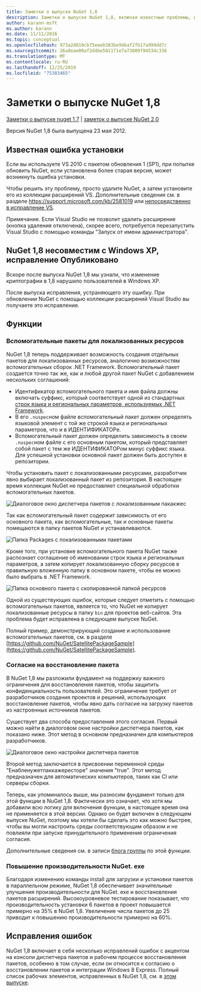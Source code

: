 ```yaml
---
title: Заметки о выпуске NuGet 1,8
description: Заметки о выпуске NuGet 1,8, включая известные проблемы, исправления ошибок, добавленные функции и DCR.
author: karann-msft
ms.author: karann
ms.date: 11/11/2016
ms.topic: conceptual
ms.openlocfilehash: 973a2d010cb75eeeb383be94baf2fb17a999dd7c
ms.sourcegitcommit: 26a8eae00af2d4be581171e7a73009f94534c336
ms.translationtype: MT
ms.contentlocale: ru-RU
ms.lasthandoff: 12/25/2019
ms.locfileid: "75383465"
---
```

# <a name="nuget-18-release-notes"></a>Заметки о выпуске NuGet 1,8

[Заметки о выпуске nuget 1,7](../release-notes/nuget-1.7.md) | [заметок о выпуске NuGet 2,0](../release-notes/nuget-2.0.md)

Версия NuGet 1,8 была выпущена 23 мая 2012.

## <a name="known-installation-issue"></a>Известная ошибка установки
Если вы используете VS 2010 с пакетом обновления 1 (SP1), при попытке обновить NuGet, если установлена более старая версия, может возникнуть ошибка установки.

Чтобы решить эту проблему, просто удалите NuGet, а затем установите его из коллекции расширений VS.  Дополнительные сведения см. в разделе <https://support.microsoft.com/kb/2581019> или [непосредственно в исправление VS](http://bit.ly/vsixcertfix).

Примечание. Если Visual Studio не позволит удалить расширение (кнопка удаления отключена), скорее всего, потребуется перезапустить Visual Studio с помощью команды "Запуск от имени администратора".

## <a name="nuget-18-incompatible-with-windows-xp-hotfix-published"></a>NuGet 1,8 несовместим с Windows XP, исправление Опубликовано

Вскоре после выпуска NuGet 1,8 мы узнали, что изменение криптографии в 1,8 нарушило пользователей в Windows XP.

После выпуска исправления, устраняющего эту ошибку.  При обновлении NuGet с помощью коллекции расширений Visual Studio вы получаете это исправление.

## <a name="features"></a>Функции

### <a name="satellite-packages-for-localized-resources"></a>Вспомогательные пакеты для локализованных ресурсов
NuGet 1,8 теперь поддерживает возможность создания отдельных пакетов для локализованных ресурсов, аналогично возможностям вспомогательных сборок .NET Framework.  Вспомогательный пакет создается точно так же, как и любой другой пакет NuGet с добавлением нескольких соглашений:

* Идентификатор вспомогательного пакета и имя файла должны включать суффикс, который соответствует одной из стандартных [строк языка и региональных параметров, используемых .NET Framework](https://docs.microsoft.com/openspecs/windows_protocols/ms-lcid/a9eac961-e77d-41a6-90a5-ce1a8b0cdb9c).
* В его `.nuspec`ном файле вспомогательный пакет должен определять языковой элемент с той же строкой языка и региональных параметров, что и в ИДЕНТИФИКАТОРе.
* Вспомогательный пакет должен определить зависимость в своем `.nuspec`ном файле с его основным пакетом, который представляет собой пакет с тем же ИДЕНТИФИКАТОРом минус суффикс языка.  Для успешной установки основной пакет должен быть доступен в репозитории.

Чтобы установить пакет с локализованными ресурсами, разработчик явно выбирает локализованный пакет из репозитория. В настоящее время коллекция NuGet не предоставляет специальной обработки вспомогательных пакетов.

![Диалоговое окно диспетчера пакетов с локализованным пакакжес](./media/dlg-w-loc-packs.png)

Так как вспомогательный пакет содержит зависимость от его основного пакета, как вспомогательные, так и основные пакеты помещаются в папку пакетов NuGet и устанавливаются.

![Папка Packages с локализованными пакетами](./media/fldr-loc-packs.png)

Кроме того, при установке вспомогательного пакета NuGet также распознает соглашение об именовании строк языка и региональных параметров, а затем копирует локализованную сборку ресурсов в правильную вложенную папку в основном пакете, чтобы ее можно было выбрать в .NET Framework.

![Папка основного пакета с скопированной папкой ресурсов](./media/fldr-copied-loc.png)

Одной из существующих ошибок, которые следует отметить с помощью вспомогательных пакетов, является то, что NuGet не копирует локализованные ресурсы в папку `bin` для проектов веб-сайтов.  Эта проблема будет исправлена в следующем выпуске NuGet.

Полный пример, демонстрирующий создание и использование вспомогательных пакетов, см. в разделе [https://github.com/NuGet/SatellitePackageSample](https://github.com/NuGet/SatellitePackageSample).

### <a name="package-restore-consent"></a>Согласие на восстановление пакета
В NuGet 1,8 мы разложили фундамент на поддержку важного ограничения для восстановления пакетов, чтобы защитить конфиденциальность пользователей. Это ограничение требует от разработчиков создания проектов и решений, использующих восстановление пакетов, чтобы явно дать согласие на загрузку пакетов из настроенных источников пакетов.

Существует два способа предоставления этого согласия. Первый можно найти в диалоговом окне настройки диспетчера пакетов, как показано ниже.  Этот метод в основном предназначен для компьютеров разработчиков.

![Диалоговое окно настройки диспетчера пакетов](./media/pr-consent-configdlg.png)

Второй метод заключается в присвоении переменной среды "Енабленужетпаккажересторе" значения "true".  Этот метод предназначен для автоматических компьютеров, таких как CI или серверы сборки.

Теперь, как упоминалось выше, мы разносим фундамент только для этой функции в NuGet 1,8.  Фактически это означает, что хотя мы добавили всю логику для включения функции, в настоящее время она не применяется в этой версии. Однако он будет включен в следующем выпуске NuGet, поэтому мы хотели бы сделать это как можно быстрее, чтобы вы могли настроить среды соответствующим образом и не повлияли при запуске принудительного применения ограничения согласия.

Дополнительные сведения см. в записи [блога группы](http://blog.nuget.org/20120518/package-restore-and-consent.html) по этой функции.

### <a name="nugetexe-performance-improvements"></a>Повышение производительности NuGet. exe
Благодаря изменению команды install для загрузки и установки пакетов в параллельном режиме, NuGet 1,8 обеспечивает значительные улучшения производительности для NuGet. exe и восстановления пакетов расширений.  Высокоуровневое тестирование показывает, что производительность установки 6 пакетов в проект повышается примерно на 35% в NuGet 1,8.  Увеличение числа пакетов до 25 приводит к повышению производительности примерно на 60%.

## <a name="bug-fixes"></a>Исправления ошибок
NuGet 1,8 включает в себя несколько исправлений ошибок с акцентом на консоли диспетчера пакетов и рабочем процессе восстановления пакетов, особенно в том случае, если он относится к согласию о восстановлении пакетов и интеграции Windows 8 Express.
Полный список рабочих элементов, исправленных в NuGet 1,8, см. в [этом выпуске](http://nuget.codeplex.com/workitem/list/advanced?keyword=&status=Closed&type=All&priority=All&release=NuGet%201.8&assignedTo=All&component=All&sortField=Votes&sortDirection=Descending&page=0).

